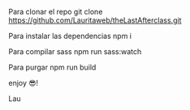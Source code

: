 Para clonar el repo
git clone https://github.com/Lauritaweb/theLastAfterclass.git

Para instalar las dependencias
npm i

Para compilar sass
npm run sass:watch

Para purgar
npm run build


enjoy 😎!

Lau
